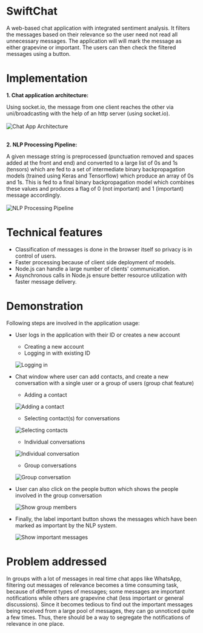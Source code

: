 # SwiftChat

A web-based chat application with integrated sentiment analysis. 
It filters the messages based on their relevance so the user need not read all unnecessary messages. The application will will mark the message as either grapevine or important. The users can then check the filtered messages using a button.



# Implementation
**1. Chat application architecture:**<br>

Using socket.io, the message from one client reaches the other via uni/broadcasting with the help of an http server (using socket.io).<br><br>
![Chat App Architecture](demos/ChatAppArchitecture.png)<br><br>

**2. NLP Processing Pipeline:**<br>

A given message string is preprocessed (punctuation removed and spaces added at the front and end) and converted to a large list of 0s and 1s (tensors) which are fed to a set of intermediate binary backpropagation models (trained using Keras and Tensorflow) which produce an array of 0s and 1s. This is fed to a final binary backpropagation model which combines these values and produces a flag of 0 (not important) and 1 (important) message accordingly.<br><br>
![NLP Processing Pipeline](demos/NLPProcessingPipeline.png)

# Technical features
* Classification of messages is done in the browser itself so privacy is in control of users.
* Faster processing because of client side deployment of models.
* Node.js can handle a large number of clients' communication.
* Asynchronous calls in Node.js ensure better resource utilization with faster message delivery.

# Demonstration
Following steps are involved in the application usage:

- User logs in the application with their ID or creates a new account
  - Creating a new account
  - Logging in with existing ID
  
  ![Logging in](demos/d1.png)

- Chat window where user can add contacts, and create a new conversation with a single user or a group of users (group chat feature)
  - Adding a contact
  
  ![Adding a contact](demos/d2.png)
  
  - Selecting contact(s) for conversations
  
  ![Selecting contacts](demos/d3.png)
  
  - Individual conversations
  
  ![Individual conversation](demos/d4.png)
  
  - Group conversations
  
  ![Group conversation](demos/d5.png)

- User can also click on the people button which shows the people involved in the  group conversation

  ![Show group members](demos/d6.png)

- Finally, the label important button shows the messages which have been marked as important by the NLP system.

  ![Show important messages](demos/d7.png)

# Problem addressed
In groups with a lot of messages in real time chat apps like WhatsApp, filtering out messages of relevance becomes a time consuming task, because of different types of messages; some messages are important notifications while others are grapevine chat (less important or general discussions). 
Since it becomes tedious to find out the important messages being received from a large pool of messages, they can go unnoticed quite a few times. Thus, there should be a way to segregate the notifications of relevance in one place.






